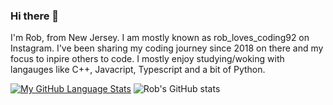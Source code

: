 ### Hi there 👋

I'm Rob, from New Jersey. I am mostly known as rob_loves_coding92 on Instagram. I've been sharing my coding journey since 2018 on there and my focus to inpire others to code. I mostly enjoy studying/woking with langauges like C++, Javacript, Typescript and a bit of Python. 

[![My GitHub Language Stats](https://github-readme-stats.vercel.app/api/top-langs/?username=coding4life92&langs_count=5&theme=tokyonight)]()
![Rob's GitHub stats](https://github-readme-stats.vercel.app/api?username=coding4life92&theme=dark_icons=true)

